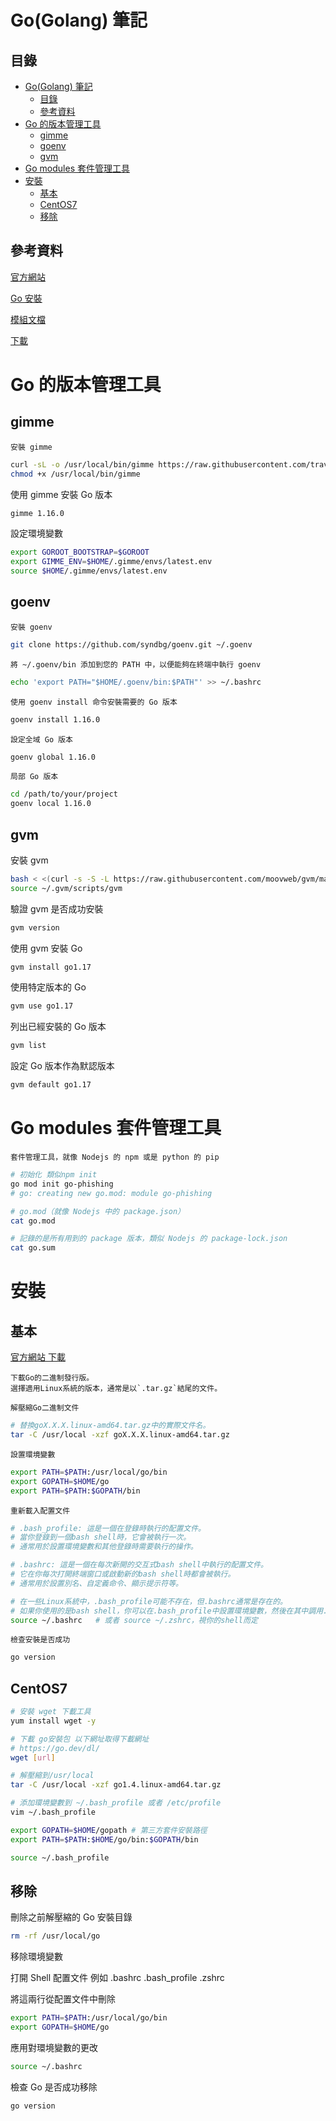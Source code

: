 # Go(Golang) 筆記

## 目錄

- [Go(Golang) 筆記](#gogolang-筆記)
  - [目錄](#目錄)
  - [參考資料](#參考資料)
- [Go 的版本管理工具](#go-的版本管理工具)
  - [gimme](#gimme)
  - [goenv](#goenv)
  - [gvm](#gvm)
- [Go modules 套件管理工具](#go-modules-套件管理工具)
- [安裝](#安裝)
  - [基本](#基本)
  - [CentOS7](#centos7)
  - [移除](#移除)

## 參考資料

[官方網站](https://go.dev/)

[Go 安裝](https://willh.gitbook.io/build-web-application-with-golang-zhtw/01.0/01.1)

[模組文檔](https://pkg.go.dev/)

[下載](https://go.dev/dl/)

# Go 的版本管理工具

## gimme

`安裝 gimme`

```bash
curl -sL -o /usr/local/bin/gimme https://raw.githubusercontent.com/travis-ci/gimme/master/gimme
chmod +x /usr/local/bin/gimme
```

使用 gimme 安裝 Go 版本

```bash
gimme 1.16.0
```

設定環境變數

```bash
export GOROOT_BOOTSTRAP=$GOROOT
export GIMME_ENV=$HOME/.gimme/envs/latest.env
source $HOME/.gimme/envs/latest.env
```

## goenv

`安裝 goenv`

```bash
git clone https://github.com/syndbg/goenv.git ~/.goenv
```

`將 ~/.goenv/bin 添加到您的 PATH 中，以便能夠在終端中執行 goenv`

```bash
echo 'export PATH="$HOME/.goenv/bin:$PATH"' >> ~/.bashrc
```

`使用 goenv install 命令安裝需要的 Go 版本`

```bash
goenv install 1.16.0
```

`設定全域 Go 版本`

```bash
goenv global 1.16.0
```

`局部 Go 版本`

```bash
cd /path/to/your/project
goenv local 1.16.0
```

## gvm

安裝 gvm

```bash
bash < <(curl -s -S -L https://raw.githubusercontent.com/moovweb/gvm/master/binscripts/gvm-installer)
source ~/.gvm/scripts/gvm
```

驗證 gvm 是否成功安裝

```bash
gvm version
```

使用 gvm 安裝 Go

```bash
gvm install go1.17
```

使用特定版本的 Go

```bash
gvm use go1.17
```

列出已經安裝的 Go 版本

```bash
gvm list
```

設定 Go 版本作為默認版本

```bash
gvm default go1.17
```

# Go modules 套件管理工具

```
套件管理工具，就像 Nodejs 的 npm 或是 python 的 pip
```

```bash
# 初始化 類似npm init
go mod init go-phishing
# go: creating new go.mod: module go-phishing

# go.mod（就像 Nodejs 中的 package.json）
cat go.mod

# 記錄的是所有用到的 package 版本，類似 Nodejs 的 package-lock.json
cat go.sum
```

# 安裝

## 基本

[官方網站 下載](https://golang.org/dl/)

```
下載Go的二進制發行版。
選擇適用Linux系統的版本，通常是以`.tar.gz`結尾的文件。
```

`解壓縮Go二進制文件`

```bash
# 替換goX.X.X.linux-amd64.tar.gz中的實際文件名。
tar -C /usr/local -xzf goX.X.X.linux-amd64.tar.gz
```

`設置環境變數`

```bash
export PATH=$PATH:/usr/local/go/bin
export GOPATH=$HOME/go
export PATH=$PATH:$GOPATH/bin
```

`重新載入配置文件`

```bash
# .bash_profile: 這是一個在登錄時執行的配置文件。
# 當你登錄到一個bash shell時，它會被執行一次。
# 通常用於設置環境變數和其他登錄時需要執行的操作。

# .bashrc: 這是一個在每次新開的交互式bash shell中執行的配置文件。
# 它在你每次打開終端窗口或啟動新的bash shell時都會被執行。
# 通常用於設置別名、自定義命令、顯示提示符等。

# 在一些Linux系統中，.bash_profile可能不存在，但.bashrc通常是存在的。
# 如果你使用的是bash shell，你可以在.bash_profile中設置環境變數，然後在其中調用.bashrc，以確保登錄時和每次新的交互式shell都執行相應的配置。
source ~/.bashrc   # 或者 source ~/.zshrc，視你的shell而定
```

`檢查安裝是否成功`

```bash
go version
```

## CentOS7

```bash
# 安裝 wget 下載工具
yum install wget -y

# 下載 go安裝包 以下網址取得下載網址
# https://go.dev/dl/
wget [url]

# 解壓縮到/usr/local
tar -C /usr/local -xzf go1.4.linux-amd64.tar.gz

# 添加環境變數到 ~/.bash_profile 或者 /etc/profile
vim ~/.bash_profile

export GOPATH=$HOME/gopath # 第三方套件安裝路徑
export PATH=$PATH:$HOME/go/bin:$GOPATH/bin

source ~/.bash_profile
```

## 移除

刪除之前解壓縮的 Go 安裝目錄

```bash
rm -rf /usr/local/go
```

移除環境變數

打開 Shell 配置文件 例如 .bashrc .bash_profile .zshrc

將這兩行從配置文件中刪除

```bash
export PATH=$PATH:/usr/local/go/bin
export GOPATH=$HOME/go
```

應用對環境變數的更改

```bash
source ~/.bashrc
```

檢查 Go 是否成功移除

```bash
go version
```
